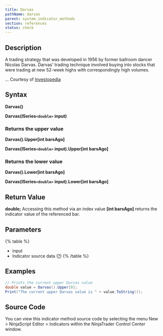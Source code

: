 ```yaml
---
title: Darvas
pathName: darvas
parent: system_indicator_methods
section: references
status: check
---
```


## Description

A trading strategy that was developed in 1956 by former ballroom dancer Nicolas Darvas. Darvas' trading technique involved buying into stocks that were trading at new 52-week highs with correspondingly high volumes.

... Courtesy of [Investopedia](investopedia)

## Syntax

**Darvas()**

**Darvas(ISeries`<double>` input)**

### Returns the upper value

**Darvas().Upper[int barsAgo]**

**Darvas(ISeries`<double>` input).Upper[int barsAgo]**

### Returns the lower value

**Darvas().Lower[int barsAgo]**

**Darvas(ISeries`<double>` input).Lower[int barsAgo]**

## Return Value

**double;** Accessing this method via an index value **[int barsAgo]** returns the indicator value of the referenced bar.

## Parameters

{% table %}

* input
* Indicator source data ([?](valid_input_data_for_indicator.md))
{% /table %}

## Examples

```csharp
// Prints the current upper Darvas value
double value = Darvas().Upper[0];
Print("The current upper Darvas value is " + value.ToString());
```

## Source Code

You can view this indicator method source code by selecting the menu New > NinjaScript Editor > Indicators within the NinjaTrader Control Center window.

